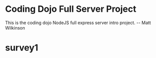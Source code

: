 # Coding Dojo Full Server Project
This is the coding dojo NodeJS full express server intro project.
-- Matt Wilkinson
# survey1
